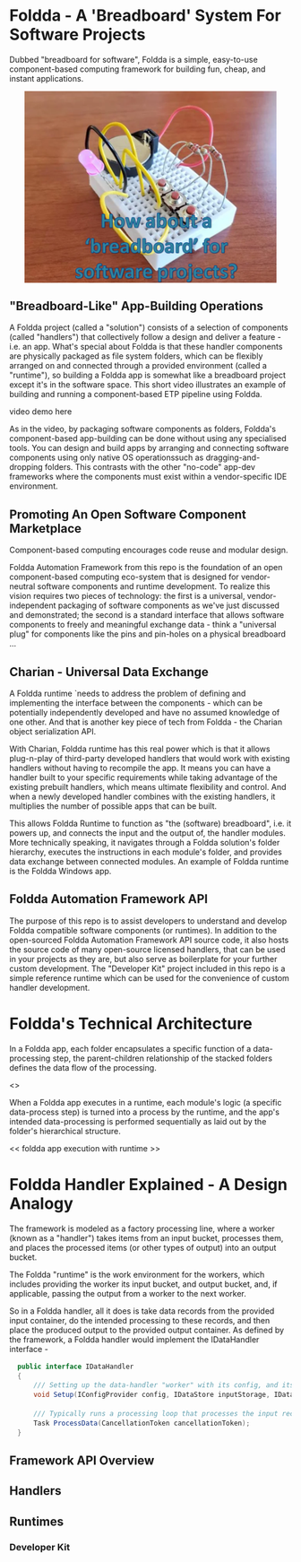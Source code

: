 # Foldda - A 'Breadboard' System For Software Projects

Dubbed "breadboard for software", Foldda is a simple, easy-to-use component-based computing framework for building fun, cheap, and instant applications.

<div align="center">
<img src="_Resources/foldda-breadboard.png" width="450" align="center">
</div>

## "Breadboard-Like" App-Building Operations 

A Foldda project (called a "solution") consists of a selection of components (called "handlers") that collectively follow a design and deliver a feature - i.e. an app. What's special about Foldda is that these handler components are physically packaged as file system folders, which can be flexibly arranged on and connected through a provided environment (called a "runtime"), so building a Foldda app is somewhat like a breadboard project except it's in the software space.  This short video illustrates  an example of building and running a component-based ETP pipeline using Foldda.

video demo here

As in the video, by packaging software components as folders, Foldda's component-based app-building can be done without using any specialised tools. You can design and build apps by arranging and connecting software components using only native OS operationssuch as dragging-and-dropping folders. This contrasts with the other "no-code" app-dev frameworks where the components must exist within a vendor-specific IDE environment. 

## Promoting An Open Software Component Marketplace 

Component-based computing encourages code reuse and modular design. 

Foldda Automation Framework from this repo is the foundation of an open component-based computing eco-system that is designed for vendor-neutral software components and runtime development. To realize this vision requires two pieces of technology: the first is a universal, vendor-independent packaging of software components as we've just discussed and demonstrated; the second is a standard interface that allows software components to freely and meaningful exchange data - think a "universal plug" for components like the pins and pin-holes on a physical breadboard ...

## Charian - Universal Data Exchange

A Foldda runtime `needs to address the problem of defining and implementing the interface between the components - which can be potentially independently developed and have no assumed knowledge of one other. And that is another key piece of tech from Foldda - the Charian object serialization API.

With Charian, Foldda runtime has this real power which is that it allows plug-n-play of third-party developed handlers that would work with existing handlers without having to recompile the app. It means you can have a handler built to your specific requirements while taking advantage of the existing prebuilt handlers, which means ultimate flexibility and control. And when a newly developed handler combines with the existing handlers, it multiplies the number of possible apps that can be built.

This allows Foldda Runtime to function as "the (software) breadboard", i.e. it powers up, and connects the input and the output of, the handler modules. More technically speaking, it navigates through a Foldda solution's folder hierarchy, executes the instructions in each module's folder, and provides data exchange between connected modules. An example of Foldda runtime is the Foldda Windows app.

## Foldda Automation Framework API

The purpose of this repo is to assist developers to understand and develop Foldda compatible software components (or runtimes). In addition to the open-sourced Foldda Automation Framework API source code, it also hosts the source code of many open-source licensed handlers, that can be used in your projects as they are, but also serve as boilerplate for your further custom development. The "Developer Kit" project included in this repo is a simple reference runtime which can be used for the convenience of custom handler development.

# Foldda's Technical Architecture 

In a Foldda app, each folder encapsulates a specific function of a data-processing step, the parent-children relationship of the stacked folders defines the data flow of the processing.

<<A pic of Foldda program flow>>

When a Foldda app executes in a runtime, each module's logic (a specific data-process step) is turned into a process by the runtime, and the app's intended data-processing is performed sequentially as laid out by the folder's hierarchical structure.

<< foldda app execution with runtime >>

# Foldda Handler Explained - A Design Analogy

The framework is modeled as a factory processing line, where a worker (known as a "handler") takes items from an input bucket, processes them, and places the processed items (or other types of output) into an output bucket.

The Foldda "runtime" is the work environment for the workers, which includes providing the worker its input bucket, and output bucket, and, if applicable, passing the output from a worker to the next worker.

So in a Foldda handler, all it does is take data records from the provided input container, do the intended processing to these records, and then place the produced output to the provided output container. As defined by the framework, a Foldda handler would implement the IDataHandler interface - 

```csharp
  public interface IDataHandler
  {
      /// Setting up the data-handler "worker" with its config, and its input and output storage 
      void Setup(IConfigProvider config, IDataStore inputStorage, IDataStore ouputStorage);

      /// Typically runs a processing loop that processes the input records and saves the output records to the output storage.
      Task ProcessData(CancellationToken cancellationToken);
  }
```

## Framework API Overview

## Handlers

## Runtimes

### Developer Kit




